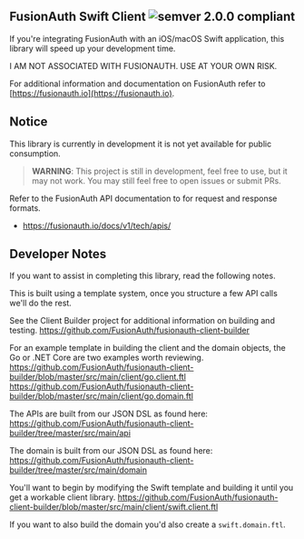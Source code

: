 ## FusionAuth Swift Client ![semver 2.0.0 compliant](http://img.shields.io/badge/semver-2.0.0-brightgreen.svg?style=flat-square)
If you're integrating FusionAuth with an iOS/macOS Swift application, this library will speed up your development time.

I AM NOT ASSOCIATED WITH FUSIONAUTH. USE AT YOUR OWN RISK.

For additional information and documentation on FusionAuth refer to [https://fusionauth.io](https://fusionauth.io).

## Notice
This library is currently in development it is not yet available for public consumption.

> **WARNING**: This project is still in development, feel free to use, but it may not work. You may still feel free to open issues or submit PRs. 

Refer to the FusionAuth API documentation to for request and response formats. 
* https://fusionauth.io/docs/v1/tech/apis/


## Developer Notes

If you want to assist in completing this library, read the following notes. 

This is built using a template system, once you structure a few API calls we'll do the rest. 

See the Client Builder project for additional information on building and testing.
https://github.com/FusionAuth/fusionauth-client-builder

For an example template in building the client and the domain objects, the Go or .NET Core are two examples worth reviewing. 
https://github.com/FusionAuth/fusionauth-client-builder/blob/master/src/main/client/go.client.ftl
https://github.com/FusionAuth/fusionauth-client-builder/blob/master/src/main/client/go.domain.ftl

The APIs are built from our JSON DSL as found here:
https://github.com/FusionAuth/fusionauth-client-builder/tree/master/src/main/api

The domain is built from our JSON DSL as found here:
https://github.com/FusionAuth/fusionauth-client-builder/tree/master/src/main/domain

You'll want to begin by modifying the Swift template and building it until you get a workable client library. 
https://github.com/FusionAuth/fusionauth-client-builder/blob/master/src/main/client/swift.client.ftl

If you want to also build the domain you'd also create a `swift.domain.ftl`. 

